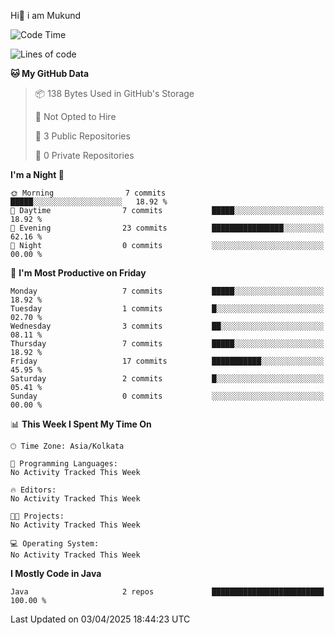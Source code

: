   Hi👋 i am Mukund
<!--
**MukundAkabari/MukundAkabari** is a ✨ _special_ ✨ repository because its `README.md` (this file) appears on your GitHub profile.

Here are some ideas to get you started:

- 🔭 I’m currently working Java
- 🌱 I’m currently learning Sping booy ,Java  ...

<!--START_SECTION:waka-->
![Code Time](http://img.shields.io/badge/Code%20Time-49%20hrs%2020%20mins-blue)

![Lines of code](https://img.shields.io/badge/From%20Hello%20World%20I%27ve%20Written-3.9%20thousand%20lines%20of%20code-blue)

**🐱 My GitHub Data** 

> 📦 138 Bytes Used in GitHub's Storage 
 > 
> 🚫 Not Opted to Hire
 > 
> 📜 3 Public Repositories 
 > 
> 🔑 0 Private Repositories 
 > 
**I'm a Night 🦉** 

```text
🌞 Morning                7 commits           █████░░░░░░░░░░░░░░░░░░░░   18.92 % 
🌆 Daytime                7 commits           █████░░░░░░░░░░░░░░░░░░░░   18.92 % 
🌃 Evening                23 commits          ████████████████░░░░░░░░░   62.16 % 
🌙 Night                  0 commits           ░░░░░░░░░░░░░░░░░░░░░░░░░   00.00 % 
```
📅 **I'm Most Productive on Friday** 

```text
Monday                   7 commits           █████░░░░░░░░░░░░░░░░░░░░   18.92 % 
Tuesday                  1 commits           █░░░░░░░░░░░░░░░░░░░░░░░░   02.70 % 
Wednesday                3 commits           ██░░░░░░░░░░░░░░░░░░░░░░░   08.11 % 
Thursday                 7 commits           █████░░░░░░░░░░░░░░░░░░░░   18.92 % 
Friday                   17 commits          ███████████░░░░░░░░░░░░░░   45.95 % 
Saturday                 2 commits           █░░░░░░░░░░░░░░░░░░░░░░░░   05.41 % 
Sunday                   0 commits           ░░░░░░░░░░░░░░░░░░░░░░░░░   00.00 % 
```


📊 **This Week I Spent My Time On** 

```text
🕑︎ Time Zone: Asia/Kolkata

💬 Programming Languages: 
No Activity Tracked This Week

🔥 Editors: 
No Activity Tracked This Week

🐱‍💻 Projects: 
No Activity Tracked This Week

💻 Operating System: 
No Activity Tracked This Week
```

**I Mostly Code in Java** 

```text
Java                     2 repos             █████████████████████████   100.00 % 
```




 Last Updated on 03/04/2025 18:44:23 UTC
<!--END_SECTION:waka-->
